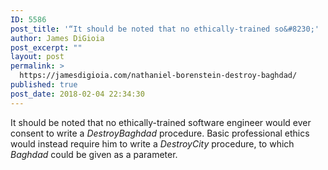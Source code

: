 ```yaml
---
ID: 5586
post_title: '“It should be noted that no ethically-trained so&#8230;'
author: James DiGioia
post_excerpt: ""
layout: post
permalink: >
  https://jamesdigioia.com/nathaniel-borenstein-destroy-baghdad/
published: true
post_date: 2018-02-04 22:34:30
---
```

It should be noted that no ethically-trained software engineer would ever consent to write a _DestroyBaghdad_ procedure. Basic professional ethics would instead require him to write a _DestroyCity_ procedure, to which _Baghdad_ could be given as a parameter.